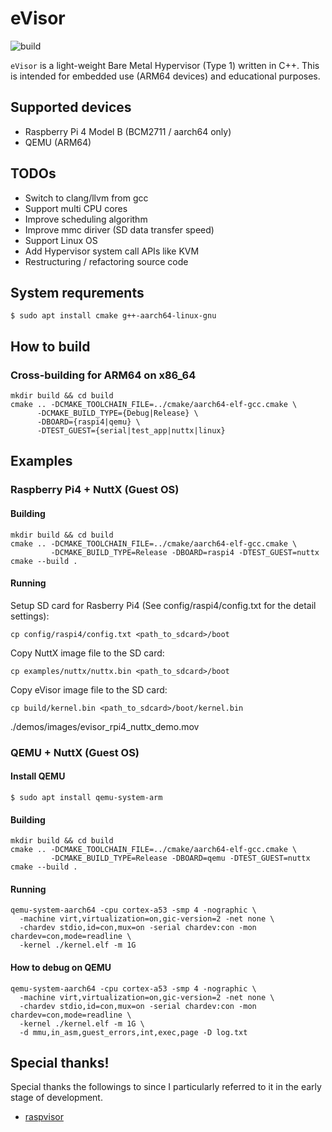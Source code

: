 # eVisor
![build](https://github.com/HidenoriMatsubayashi/evisor/workflows/build/badge.svg)

`eVisor` is a light-weight Bare Metal Hypervisor (Type 1) written in C++. This is intended for embedded use (ARM64 devices) and educational purposes.

## Supported devices

- Raspberry Pi 4 Model B (BCM2711 / aarch64 only)
- QEMU (ARM64)

## TODOs

- Switch to clang/llvm from gcc
- Support multi CPU cores
- Improve scheduling algorithm
- Improve mmc diriver (SD data transfer speed)
- Support Linux OS
- Add Hypervisor system call APIs like KVM
- Restructuring / refactoring source code

## System requrements

```shell
$ sudo apt install cmake g++-aarch64-linux-gnu
```

## How to build

### Cross-building for ARM64 on x86_64

```shell
mkdir build && cd build
cmake .. -DCMAKE_TOOLCHAIN_FILE=../cmake/aarch64-elf-gcc.cmake \
      -DCMAKE_BUILD_TYPE={Debug|Release} \
      -DBOARD={raspi4|qemu} \
      -DTEST_GUEST={serial|test_app|nuttx|linux}
```

## Examples

### Raspberry Pi4 + NuttX (Guest OS)

#### Building

```shell
mkdir build && cd build
cmake .. -DCMAKE_TOOLCHAIN_FILE=../cmake/aarch64-elf-gcc.cmake \
         -DCMAKE_BUILD_TYPE=Release -DBOARD=raspi4 -DTEST_GUEST=nuttx
cmake --build .
```

#### Running

Setup SD card for Rasberry Pi4 (See config/raspi4/config.txt for the detail settings):
```shell
cp config/raspi4/config.txt <path_to_sdcard>/boot
```

Copy NuttX image file to the SD card:
```shell
cp examples/nuttx/nuttx.bin <path_to_sdcard>/boot
```

Copy eVisor image file to the SD card:
```shell
cp build/kernel.bin <path_to_sdcard>/boot/kernel.bin
```

./demos/images/evisor_rpi4_nuttx_demo.mov

### QEMU + NuttX (Guest OS)

#### Install QEMU

```shell
$ sudo apt install qemu-system-arm 
```

#### Building

```shell
mkdir build && cd build
cmake .. -DCMAKE_TOOLCHAIN_FILE=../cmake/aarch64-elf-gcc.cmake \
         -DCMAKE_BUILD_TYPE=Release -DBOARD=qemu -DTEST_GUEST=nuttx
cmake --build .
```

#### Running

```shell
qemu-system-aarch64 -cpu cortex-a53 -smp 4 -nographic \
  -machine virt,virtualization=on,gic-version=2 -net none \
  -chardev stdio,id=con,mux=on -serial chardev:con -mon chardev=con,mode=readline \
  -kernel ./kernel.elf -m 1G
```

#### How to debug on QEMU

```shell
qemu-system-aarch64 -cpu cortex-a53 -smp 4 -nographic \
  -machine virt,virtualization=on,gic-version=2 -net none \
  -chardev stdio,id=con,mux=on -serial chardev:con -mon chardev=con,mode=readline \
  -kernel ./kernel.elf -m 1G \
  -d mmu,in_asm,guest_errors,int,exec,page -D log.txt
```

## Special thanks!

Special thanks the followings to since I particularly referred to it in the early stage of development.

- [raspvisor](https://github.com/matsud224/raspvisor) 
